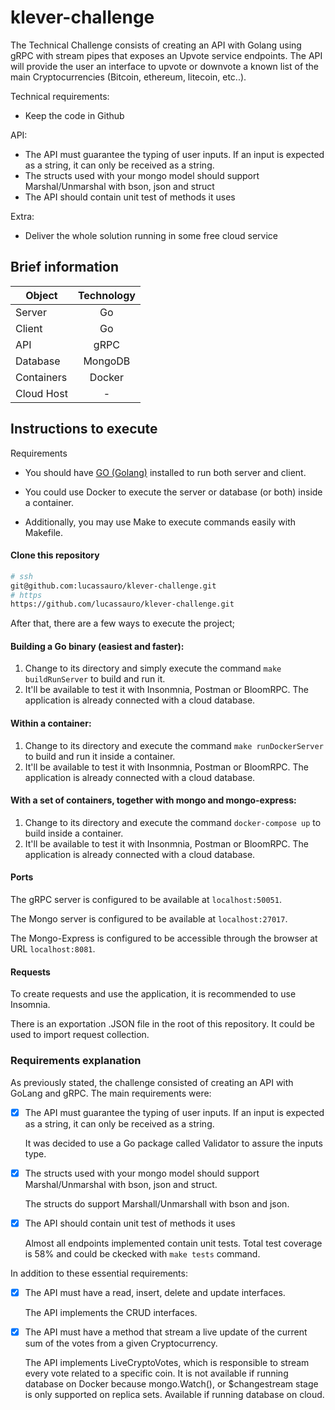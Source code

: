 # klever-challenge
The Technical Challenge consists of creating an API with Golang using gRPC with stream pipes that exposes an Upvote service endpoints. The API will provide the user an interface to upvote or downvote a known list of the main Cryptocurrencies (Bitcoin, ethereum, litecoin, etc..).

Technical requirements:
- Keep the code in Github

API:
- The API must guarantee the typing of user inputs. If an input is expected as a string, it can only be received as a string.
- The structs used with your mongo model should support Marshal/Unmarshal with bson, json and struct
- The API should contain unit test of methods it uses

Extra:
- Deliver the whole solution running in some free cloud service



## Brief information 

| Object          | Technology   |
| --------------- |:------------:|
| Server          | Go           |
| Client          | Go           |
| API             | gRPC         |
| Database        | MongoDB      |
| Containers      | Docker       |
| Cloud Host      |     -        |


## Instructions to execute

  Requirements

 * You should have [GO (Golang)](https://go.dev/) installed to run both server and client.

 * You could use Docker to execute the server or database (or both) inside a container.

 * Additionally, you may use Make to execute commands easily with Makefile.



#### Clone this repository
 ```sh
# ssh
git@github.com:lucassauro/klever-challenge.git
# https
https://github.com/lucassauro/klever-challenge.git
```


After that, there are a few ways to execute the project;

#### Building a Go binary (easiest and faster):
1. Change to its directory and simply execute the command `make buildRunServer` to build and run it.
2. It'll be available to test it with Insonmnia, Postman or BloomRPC. The application is already connected with a cloud database.


#### Within a container:
1. Change to its directory and execute the command `make runDockerServer` to build and run it inside a container.
2. It'll be available to test it with Insonmnia, Postman or BloomRPC. The application is already connected with a cloud database.


#### With a set of containers, together with mongo and mongo-express:
1. Change to its directory and execute the command `docker-compose up` to build inside a container.
2. It'll be available to test it with Insonmnia, Postman or BloomRPC. The application is already connected with a cloud database.


#### Ports
The gRPC server is configured to be available at `localhost:50051`.

The Mongo server is configured to be available at `localhost:27017`.

The Mongo-Express is configured to be accessible through the browser at URL `localhost:8081`.



#### Requests

To create requests and use the application, it is recommended to use Insomnia. 

There is an exportation .JSON file in the root of this repository. It could be used to import request collection.


### Requirements explanation

As previously stated, the challenge consisted of creating an API with GoLang and gRPC. The main requirements were:

- [X] The API must guarantee the typing of user inputs. If an input is expected as a string, it can only be received as a string.

  It was decided to use a Go package called Validator to assure the inputs type.
        
- [X] The structs used with your mongo model should support Marshal/Unmarshal with bson, json and struct.

  The structs do support Marshall/Unmarshall with bson and json.
        
- [X] The API should contain unit test of methods it uses

  Almost all endpoints implemented contain unit tests. Total test coverage is 58% and could be ckecked with `make tests` command.
        
        
In addition to these essential requirements:
- [X] The API must have a read, insert, delete and update interfaces.

  The API implements the CRUD interfaces.
        
- [X] The API must have a method that stream a live update of the current sum of the votes from a given Cryptocurrency.
        
  The API implements LiveCryptoVotes, which is responsible to stream every vote related to a specific coin. It is not available if running database on Docker because mongo.Watch(), or $changestream stage is only supported on replica sets. Available if running database on cloud.

        
